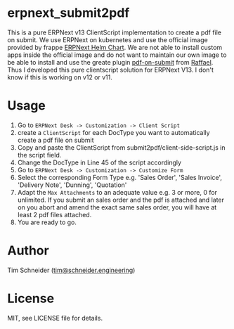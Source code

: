# erpnext_submit2pdf
This is a pure ERPNext v13 ClientScript implementation to create a pdf file on submit. We use ERPNext on kubernetes and use the official image provided by frappe [ERPNext Helm Chart](https://github.com/frappe/helm/blob/main/erpnext/). We are not able to install custom apps inside the official image and do not want to maintain
our own image to be able to install and use the greate plugin [pdf-on-submit](https://github.com/alyf-de/erpnext_pdf-on-submit#readme) from [Raffael](https://github.com/barredterra). Thus I developed this pure clientscript solution for ERPNext V13. I don't know if this is working on v12 or v11.

# Usage
1. Go to `ERPNext Desk -> Customization -> Client Script`
2. create a `ClientScript` for each DocType you want to automatically create a pdf file on submit
3. Copy and paste the ClientScript from submit2pdf/client-side-script.js in the script field.
4. Change the DocType in Line 45 of the script accordingly
5. Go to `ERPNext Desk -> Customization -> Customize Form`
6. Select the corresponding Form Type e.g. 'Sales Order', 'Sales Invoice', 'Delivery Note', 'Dunning', 'Quotation'
7. Adapt the `Max Attachments` to an adequate value e.g. 3 or more, 0 for unlimited. If you submit an sales order and the pdf is attached and later on you abort and amend the exact same sales order, you will have at least 2 pdf files attached.
8. You are ready to go.

# Author
Tim Schneider (tim@schneider.engineering)

# License
MIT, see LICENSE file for details.
